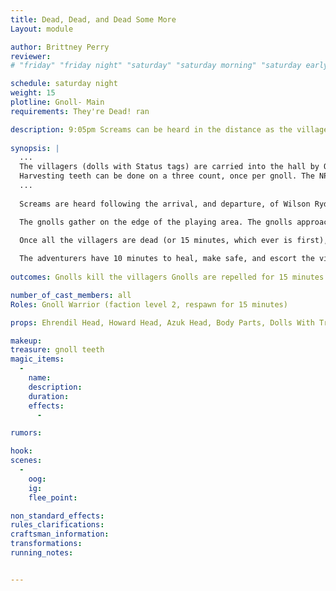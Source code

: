 ```yaml
---
title: Dead, Dead, and Dead Some More
Layout: module

author: Brittney Perry
reviewer: 
# "friday" "friday night" "saturday" "saturday morning" "saturday early afternoon" "saturday early evening" "saturday night" "reaction" "tavern setup" "townsfolk" "randoms"

schedule: saturday night
weight: 15
plotline: Gnoll- Main
requirements: They're Dead! ran

description: 9:05pm Screams can be heard in the distance as the villagers run to the hall to seek shelter and protection (pt. 1 final fight)
 
synopsis: |
  ...
  The villagers (dolls with Status tags) are carried into the hall by OOG NPCs. The NPCs will set the dolls up around the edges of tables, on chairs, etc. The NPCs should leave, and return as gnolls when needed. When the villagers are set up, all villagers will be considered unconscious (tagged as such). They will follow villager status rules. If a villager goes to spirit, roll a die. If it is above 40/100, the spirit shows up in the hall to resurrect.
  Harvesting teeth can be done on a three count, once per gnoll. The NPC will give one tooth per spawn. If the NPC doesn't have any teeth to give out, they can say 'Failed, Broken.' 
  ...
  
  Screams are heard following the arrival, and departure, of Wilson Ryder. Villagers start to run into the building. 20 villagers arrive and then the screaming stops. (The NPCs go off screen, get gnolled up, and wait.) Outside, the drumming starts. Gnoll laughter starts.

  The gnolls gather on the edge of the playing area. The gnolls approach the door, and toss in 3 heads of Gno More Gnolls (Ehrendil, Howard, and Azuk), along with other body parts and a Shadowbrand tag. The gnolls retreat back, and try to draw out the adventurers and away from the villagers. The gnoll's goal is to kill the villagers. The gnolls will run into the hall, abduct (following carrying rules) and/or feed on a villager. If the gnolls feed on the villager for a 15 count they become gnoll gluttons. 

  Once all the villagers are dead (or 15 minutes, which ever is first), drumming will start calling the gnolls away, and the gnolls will stop attacking and retreat, leaving the area for a short time.
  
  The adventurers have 10 minutes to heal, make safe, and escort the villagers out (marshal and NPCs remove dolls)
  
outcomes: Gnolls kill the villagers Gnolls are repelled for 15 minutes

number_of_cast_members: all
Roles: Gnoll Warrior (faction level 2, respawn for 15 minutes)

props: Ehrendil Head, Howard Head, Azuk Head, Body Parts, Dolls With Triage Tags, Drums, speaker and gnoll laughter

makeup: 
treasure: gnoll teeth 
magic_items:
  - 
    name: 
    description:  
    duration: 
    effects: 
      - 

rumors: 

hook: 
scenes: 
  - 
    oog: 
    ig: 
    flee_point: 

non_standard_effects: 
rules_clarifications: 
craftsman_information: 
transformations: 
running_notes: 


---
```

